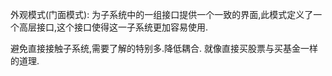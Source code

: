 外观模式(门面模式):  为子系统中的一组接口提供一个一致的界面,此模式定义了一个高层接口,这个接口使得这一子系统更加容易使用.

避免直接接触子系统,需要了解的特别多.降低耦合.  就像直接买股票与买基金一样的道理.